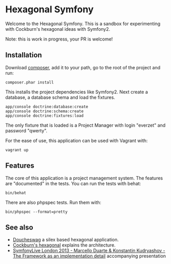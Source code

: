Hexagonal Symfony
=================

Welcome to the Hexagonal Symfony. This is a sandbox for experimenting with Cockburn's hexagonal ideas with Symfony2.

Note: this is work in progress, your PR is welcome!

Installation
------------

Download [composer](http://getcomposer.org/), add it to your path, go to the root of the project and run:

    composer.phar install

This installs the project dependencies like Symfony2. Next create a database, a database schema and load the fixtures.

    app/console doctrine:database:create
    app/console doctrine:schema:create
    app/console doctrine:fixtures:load

The only fixture that is loaded is a Project Manager with login "everzet" and password "qwerty".

For the ease of use, this application can be used with Vagrant with:

    vagrant up

Features
--------

The core of this application is a project management system. The features are "documented" in the tests.
You can run the tests with behat:

    bin/behat

There are also phpspec tests. Run them with:

    bin/phpspec --format=pretty

See also
--------

- [Doucheswag](https://github.com/igorw/doucheswag/) a silex based hexagonal application.
- [Cockburn's hexagonal](http://alistair.cockburn.us/Hexagonal+architecture) explains the architecture.
- [SymfonyLive London 2013 - Marcello Duarte & Konstantin Kudryashov - The Framework as an implementation detail](https://www.youtube.com/watch?v=0L_9NutiJlc) accompanying presentation 
